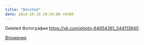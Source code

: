 ```yaml
---
title: "Deleted"
date: 2014-10-19 19:34:00 +0300
---
```


Deleted
Фотография
https://vk.com/photo-64954361_344113840

[Вложение](https://vk.com/photo-64954361_344113840)
